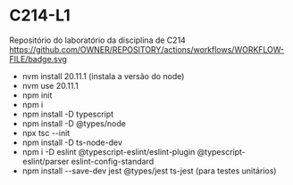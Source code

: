 # C214-L1
Repositório do laboratório da disciplina de C214
https://github.com/OWNER/REPOSITORY/actions/workflows/WORKFLOW-FILE/badge.svg


- nvm install 20.11.1 (instala a versão do node)
- nvm use 20.11.1 
- npm init
- npm i
- npm install -D typescript
- npm install -D @types/node
- npx tsc --init
- npm install -D ts-node-dev
- npm i -D eslint @typescript-eslint/eslint-plugin @typescript-eslint/parser eslint-config-standard
- npm install --save-dev jest @types/jest ts-jest (para testes unitários)
